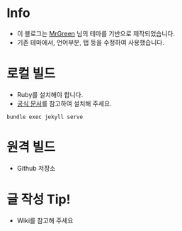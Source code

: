 # Info
- 이 블로그는
<a href="https://github.com/MrGreensWorkshop/MrGreen-JekyllTheme/">MrGreen</a> 님의 테마를 기반으로 제작되었습니다.
- 기존 테마에서, 언어부분, 탭 등을 수정하여 사용했습니다.

# 로컬 빌드
- Ruby를 설치해야 합니다.
- <a href="https://www.ruby-lang.org/ko/documentation/installation/">공식 문서</a>를 참고하여 설치해 주세요.
```
bundle exec jekyll serve
```

# 원격 빌드
- Github 저장소


# 글 작성 Tip!
- Wiki를 참고해 주세요
